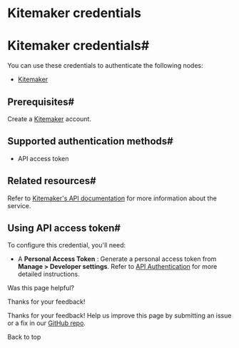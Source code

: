 # Kitemaker credentials

[ ](https://github.com/n8n-io/n8n-docs/edit/main/docs/integrations/builtin/credentials/kitemaker.md "Edit this page")

# Kitemaker credentials#

You can use these credentials to authenticate the following nodes:

  * [Kitemaker](../../app-nodes/n8n-nodes-base.kitemaker/)



## Prerequisites#

Create a [Kitemaker](https://www.kitemaker.co/) account.

## Supported authentication methods#

  * API access token



## Related resources#

Refer to [Kitemaker's API documentation](https://kitemakerhq.github.io/rest-docs/) for more information about the service.

## Using API access token#

To configure this credential, you'll need:

  * A **Personal Access Token** : Generate a personal access token from **Manage > Developer settings**. Refer to [API Authentication](https://kitemakerhq.github.io/rest-docs/#documentationauthentication) for more detailed instructions.

Was this page helpful? 

Thanks for your feedback! 

Thanks for your feedback! Help us improve this page by submitting an issue or a fix in our [GitHub repo](https://github.com/n8n-io/n8n-docs). 

Back to top 
